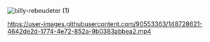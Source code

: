 ![billy-rebeudeter (1)](https://user-images.githubusercontent.com/90553363/147875363-432905b0-828c-4498-9499-e0f82610dbef.gif)

<p align="center"></[shang-bai-tik-tok](https://user-images.githubusercontent.com/90553363/147879212-20268ff2-05a3-4e1d-9266-5673135fb26e.gif)></p>


https://user-images.githubusercontent.com/90553363/148728621-4642de2d-1774-4e72-852a-9b0383abbea2.mp4

